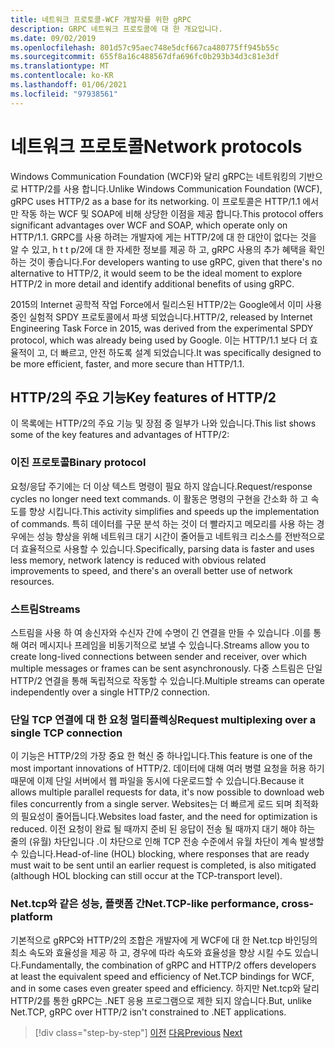 ```yaml
---
title: 네트워크 프로토콜-WCF 개발자를 위한 gRPC
description: GRPC 네트워크 프로토콜에 대 한 개요입니다.
ms.date: 09/02/2019
ms.openlocfilehash: 801d57c95aec748e5dcf667ca480775ff945b55c
ms.sourcegitcommit: 655f8a16c488567dfa696fc0b293b34d3c81e3df
ms.translationtype: MT
ms.contentlocale: ko-KR
ms.lasthandoff: 01/06/2021
ms.locfileid: "97938561"
---
```

# <a name="network-protocols"></a><span data-ttu-id="1e71d-103">네트워크 프로토콜</span><span class="sxs-lookup"><span data-stu-id="1e71d-103">Network protocols</span></span>

<span data-ttu-id="1e71d-104">Windows Communication Foundation (WCF)와 달리 gRPC는 네트워킹의 기반으로 HTTP/2를 사용 합니다.</span><span class="sxs-lookup"><span data-stu-id="1e71d-104">Unlike Windows Communication Foundation (WCF), gRPC uses HTTP/2 as a base for its networking.</span></span> <span data-ttu-id="1e71d-105">이 프로토콜은 HTTP/1.1 에서만 작동 하는 WCF 및 SOAP에 비해 상당한 이점을 제공 합니다.</span><span class="sxs-lookup"><span data-stu-id="1e71d-105">This protocol offers significant advantages over WCF and SOAP, which operate only on HTTP/1.1.</span></span> <span data-ttu-id="1e71d-106">GRPC를 사용 하려는 개발자에 게는 HTTP/2에 대 한 대안이 없다는 것을 알 수 있고, h t t p/2에 대 한 자세한 정보를 제공 하 고, gRPC 사용의 추가 혜택을 확인 하는 것이 좋습니다.</span><span class="sxs-lookup"><span data-stu-id="1e71d-106">For developers wanting to use gRPC, given that there's no alternative to HTTP/2, it would seem to be the ideal moment to explore HTTP/2 in more detail and identify additional benefits of using gRPC.</span></span>

<span data-ttu-id="1e71d-107">2015의 Internet 공학적 작업 Force에서 릴리스된 HTTP/2는 Google에서 이미 사용 중인 실험적 SPDY 프로토콜에서 파생 되었습니다.</span><span class="sxs-lookup"><span data-stu-id="1e71d-107">HTTP/2, released by Internet Engineering Task Force in 2015, was derived from the experimental SPDY protocol, which was already being used by Google.</span></span> <span data-ttu-id="1e71d-108">이는 HTTP/1.1 보다 더 효율적이 고, 더 빠르고, 안전 하도록 설계 되었습니다.</span><span class="sxs-lookup"><span data-stu-id="1e71d-108">It was specifically designed to be more efficient, faster, and more secure than HTTP/1.1.</span></span>

## <a name="key-features-of-http2"></a><span data-ttu-id="1e71d-109">HTTP/2의 주요 기능</span><span class="sxs-lookup"><span data-stu-id="1e71d-109">Key features of HTTP/2</span></span>

<span data-ttu-id="1e71d-110">이 목록에는 HTTP/2의 주요 기능 및 장점 중 일부가 나와 있습니다.</span><span class="sxs-lookup"><span data-stu-id="1e71d-110">This list shows some of the key features and advantages of HTTP/2:</span></span>

### <a name="binary-protocol"></a><span data-ttu-id="1e71d-111">이진 프로토콜</span><span class="sxs-lookup"><span data-stu-id="1e71d-111">Binary protocol</span></span>

<span data-ttu-id="1e71d-112">요청/응답 주기에는 더 이상 텍스트 명령이 필요 하지 않습니다.</span><span class="sxs-lookup"><span data-stu-id="1e71d-112">Request/response cycles no longer need text commands.</span></span> <span data-ttu-id="1e71d-113">이 활동은 명령의 구현을 간소화 하 고 속도를 향상 시킵니다.</span><span class="sxs-lookup"><span data-stu-id="1e71d-113">This activity simplifies and speeds up the implementation of commands.</span></span> <span data-ttu-id="1e71d-114">특히 데이터를 구문 분석 하는 것이 더 빨라지고 메모리를 사용 하는 경우에는 성능 향상을 위해 네트워크 대기 시간이 줄어들고 네트워크 리소스를 전반적으로 더 효율적으로 사용할 수 있습니다.</span><span class="sxs-lookup"><span data-stu-id="1e71d-114">Specifically, parsing data is faster and uses less memory, network latency is reduced with obvious related improvements to speed, and there's an overall better use of network resources.</span></span>

### <a name="streams"></a><span data-ttu-id="1e71d-115">스트림</span><span class="sxs-lookup"><span data-stu-id="1e71d-115">Streams</span></span>

<span data-ttu-id="1e71d-116">스트림을 사용 하 여 송신자와 수신자 간에 수명이 긴 연결을 만들 수 있습니다 .이를 통해 여러 메시지나 프레임을 비동기적으로 보낼 수 있습니다.</span><span class="sxs-lookup"><span data-stu-id="1e71d-116">Streams allow you to create long-lived connections between sender and receiver, over which multiple messages or frames can be sent asynchronously.</span></span> <span data-ttu-id="1e71d-117">다중 스트림은 단일 HTTP/2 연결을 통해 독립적으로 작동할 수 있습니다.</span><span class="sxs-lookup"><span data-stu-id="1e71d-117">Multiple streams can operate independently over a single HTTP/2 connection.</span></span>

### <a name="request-multiplexing-over-a-single-tcp-connection"></a><span data-ttu-id="1e71d-118">단일 TCP 연결에 대 한 요청 멀티플렉싱</span><span class="sxs-lookup"><span data-stu-id="1e71d-118">Request multiplexing over a single TCP connection</span></span>

<span data-ttu-id="1e71d-119">이 기능은 HTTP/2의 가장 중요 한 혁신 중 하나입니다.</span><span class="sxs-lookup"><span data-stu-id="1e71d-119">This feature is one of the most important innovations of HTTP/2.</span></span> <span data-ttu-id="1e71d-120">데이터에 대해 여러 병렬 요청을 허용 하기 때문에 이제 단일 서버에서 웹 파일을 동시에 다운로드할 수 있습니다.</span><span class="sxs-lookup"><span data-stu-id="1e71d-120">Because it allows multiple parallel requests for data, it's now possible to download web files concurrently from a single server.</span></span> <span data-ttu-id="1e71d-121">Websites는 더 빠르게 로드 되며 최적화의 필요성이 줄어듭니다.</span><span class="sxs-lookup"><span data-stu-id="1e71d-121">Websites load faster, and the need for optimization is reduced.</span></span> <span data-ttu-id="1e71d-122">이전 요청이 완료 될 때까지 준비 된 응답이 전송 될 때까지 대기 해야 하는 줄의 (유월) 차단입니다 .이 차단으로 인해 TCP 전송 수준에서 유월 차단이 계속 발생할 수 있습니다.</span><span class="sxs-lookup"><span data-stu-id="1e71d-122">Head-of-line (HOL) blocking, where responses that are ready must wait to be sent until an earlier request is completed, is also mitigated (although HOL blocking can still occur at the TCP-transport level).</span></span>

### <a name="nettcp-like-performance-cross-platform"></a><span data-ttu-id="1e71d-123">Net.tcp와 같은 성능, 플랫폼 간</span><span class="sxs-lookup"><span data-stu-id="1e71d-123">Net.TCP-like performance, cross-platform</span></span>

<span data-ttu-id="1e71d-124">기본적으로 gRPC와 HTTP/2의 조합은 개발자에 게 WCF에 대 한 Net.tcp 바인딩의 최소 속도와 효율성을 제공 하 고, 경우에 따라 속도와 효율성을 향상 시킬 수도 있습니다.</span><span class="sxs-lookup"><span data-stu-id="1e71d-124">Fundamentally, the combination of gRPC and HTTP/2 offers developers at least the equivalent speed and efficiency of Net.TCP bindings for WCF, and in some cases even greater speed and efficiency.</span></span> <span data-ttu-id="1e71d-125">하지만 Net.tcp와 달리 HTTP/2를 통한 gRPC는 .NET 응용 프로그램으로 제한 되지 않습니다.</span><span class="sxs-lookup"><span data-stu-id="1e71d-125">But, unlike Net.TCP, gRPC over HTTP/2 isn't constrained to .NET applications.</span></span>

>[!div class="step-by-step"]
><span data-ttu-id="1e71d-126">[이전](interface-definition-language.md)
>[다음](why-grpc.md)</span><span class="sxs-lookup"><span data-stu-id="1e71d-126">[Previous](interface-definition-language.md)
[Next](why-grpc.md)</span></span>
